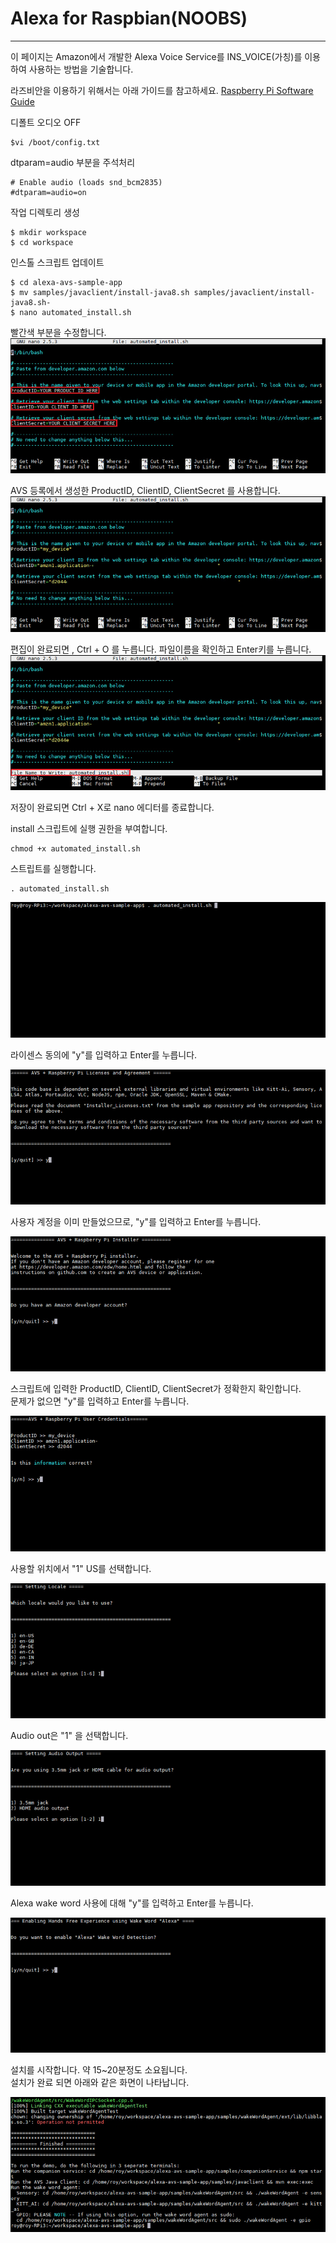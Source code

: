 # Alexa for Raspbian\(NOOBS\)

---

이 페이지는 Amazon에서 개발한 Alexa Voice Service를 INS\_VOICE\(가칭\)를 이용하여 사용하는 방법을 기술합니다.

라즈비안을 이용하기 위해서는 아래 가이드를 참고하세요.
[Raspberry Pi Software Guide](https://www.raspberrypi.org/learning/software-guide/)

디폴트 오디오 OFF
```
$vi /boot/config.txt
```

dtparam=audio 부분을 주석처리
```
# Enable audio (loads snd_bcm2835)
#dtparam=audio=on
```

작업 디렉토리 생성

```
$ mkdir workspace
$ cd workspace
```

인스톨 스크립트 업데이트

```
$ cd alexa-avs-sample-app
$ mv samples/javaclient/install-java8.sh samples/javaclient/install-java8.sh-
$ nano automated_install.sh
```

빨간색 부분을 수정합니다.![](/assets/avs_script_edit_1.jpg)

AVS 등록에서 생성한 ProductID, ClientID, ClientSecret 를 사용합니다.  
![](/assets/avs_script_edit_2.jpg)

편집이 완료되면 , Ctrl + O 를 누릅니다. 파일이름을 확인하고 Enter키를 누릅니다.  
![](/assets/avs_script_edit_3.jpg)

저장이 완료되면 Ctrl + X로 nano 에디터를 종료합니다.

install 스크립트에 실행 권한을 부여합니다.

```
chmod +x automated_install.sh
```

스트립트를 실행합니다.

```
. automated_install.sh
```

![](/assets/avs_script_edit_4.jpg)

라이센스 동의에 "y"를 입력하고 Enter를 누릅니다.

![](/assets/avs_script_edit_5.jpg)

사용자 계정을 이미 만들었으므로, "y"를 입력하고 Enter를 누릅니다.

![](/assets/avs_script_edit_6.jpg)

스크립트에 입력한 ProductID, ClientID, ClientSecret가 정확한지 확인합니다.  
문제가 없으면 "y"를 입력하고 Enter를 누릅니다.

![](/assets/avs_script_edit_7.jpg)

사용할 위치에서 "1" US를 선택합니다.

![](/assets/avs_script_edit_8.jpg)

Audio out은 "1" 을 선택합니다.

![](/assets/avs_script_edit_9.jpg)

Alexa wake word 사용에 대해 "y"를 입력하고 Enter를 누릅니다.

![](/assets/avs_script_edit_10.jpg)

설치를 시작합니다. 약 15~20분정도 소요됩니다.  
설치가 완료 되면 아래와 같은 화면이 나타납니다.

![](/assets/avs_script_edit_11.jpg)





